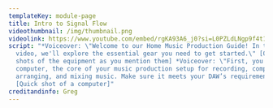```yaml
---
templateKey: module-page
title: Intro to Signal Flow
videothumbnail: /img/thumbnail.png
videolink: https://www.youtube.com/embed/rgKA93A6_j0?si=L0PZLdLNgp9f4t1Y
script: "*Voiceover: \"Welcome to our Home Music Production Guide! In this
  video, we'll explore the essential gear you need to get started.\" [Quick
  shots of the equipment as you mention them] *Voiceover: \"First, you'll need a
  computer, the core of your music production setup for recording, composing,
  arranging, and mixing music. Make sure it meets your DAW’s requirements.\"
  [Quick shot of a computer]"
creditandinfo: Greg
---
```

